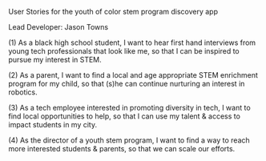 User Stories for the youth of color stem program discovery app

Lead Developer: Jason Towns


(1) As a black high school student, I want to hear first hand interviews from young tech professionals that look like me, so that I can be inspired to pursue my interest in STEM.

(2) As a parent, I want to find a local and age appropriate STEM enrichment program for my child, so that (s)he can continue nurturing an interest in robotics.

(3) As a tech employee interested in promoting diversity in tech, I want to find local opportunities to help, so that I can use my talent & access to impact students in my city.

(4) As the director of a youth stem program, I want to find a way to reach more interested students & parents, so that we can scale our efforts.

